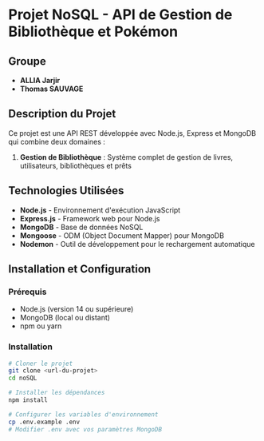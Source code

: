 # Projet NoSQL - API de Gestion de Bibliothèque et Pokémon

## Groupe
- **ALLIA Jarjir**
- **Thomas SAUVAGE**

## Description du Projet

Ce projet est une API REST développée avec Node.js, Express et MongoDB qui combine deux domaines :
1. **Gestion de Bibliothèque** : Système complet de gestion de livres, utilisateurs, bibliothèques et prêts

## Technologies Utilisées

- **Node.js** - Environnement d'exécution JavaScript
- **Express.js** - Framework web pour Node.js
- **MongoDB** - Base de données NoSQL
- **Mongoose** - ODM (Object Document Mapper) pour MongoDB
- **Nodemon** - Outil de développement pour le rechargement automatique

## Installation et Configuration

### Prérequis
- Node.js (version 14 ou supérieure)
- MongoDB (local ou distant)
- npm ou yarn

### Installation
```bash
# Cloner le projet
git clone <url-du-projet>
cd noSQL

# Installer les dépendances
npm install

# Configurer les variables d'environnement
cp .env.example .env
# Modifier .env avec vos paramètres MongoDB